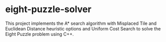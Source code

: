 # eight-puzzle-solver
This project implements the A* search algorithm with Misplaced Tile and Euclidean Distance heuristic options and Uniform Cost Search to solve the Eight Puzzle problem using C++.
